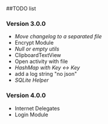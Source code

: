 ##TODO list

### Version 3.0.0
 - *Move changelog to a separated file*
 - Encrypt Module
 - *Null or empty utils*
 - ClipboardTextView
 - Open activity with file
 - *HashMap with Key <-> Key*
 - add a log string "no json"
 - *SQLite Helper*

### Version 4.0.0
 - Internet Delegates
 - Login Module
